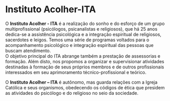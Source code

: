 <div class="z-depth-3" style="width: fit-content; margin: 0 auto">

</div>

# Instituto Acolher-ITA

O **Instituto Acolher - ITA** é a realização do sonho e do esforço de um grupo 
multiprofissional (psicólogos, psicanalistas e religiosos), que há 25 anos 
dedica-se a assistência psicológica e a integração espiritual de religiosos, 
sacerdotes e leigos. Temos uma série de programas voltados para o acompanhamento 
psicológico e integração espiritual das pessoas que buscam atendimento.  
O objetivo principal do ITA abrange também a prestação de assessorias e formação. 
Além disto, nos propomos a organizar e supervisionar atividades destinadas à formação 
de seus próprios membros e de outros profissionais interessados em seu
aprimoramento técnico-profissional e teórico. 

O **Instituto Acolher – ITA** é autônomo, mas guarda relações com a Igreja Católica
e seus organismos, obedecendo os códigos de ética que presidem as atividades do 
psicólogo e do religioso no seio da sociedade.




